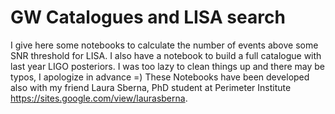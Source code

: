 # GW Catalogues and LISA search
I give here some notebooks to calculate the number of events above some SNR threshold for LISA. I also have a notebook to build a full catalogue with last year LIGO posteriors. I was too lazy to clean things up and there may be typos, I apologize in advance =) 
These Notebooks have been developed also with my friend Laura Sberna, PhD student at Perimeter Institute https://sites.google.com/view/laurasberna. 
